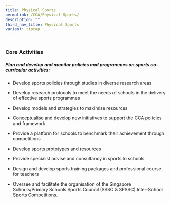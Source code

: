 ```yaml
---
title: Physical Sports
permalink: /CCA/Physical-Sports/
description: ""
third_nav_title: Physical Sports
variant: tiptap
---
```

<h1></h1>
<h3>Core Activities</h3>
<h5>Plan and develop and monitor policies and programmes on sports co-curricular activities:</h5>
<ul data-tight="true" class="tight">
<li>
<p>Develop sports policies through studies in diverse research areas</p>
</li>
<li>
<p>Develop research protocols to meet the needs of schools in the delivery
of effective sports programmes</p>
</li>
<li>
<p>Develop models and strategies to maximise resources</p>
</li>
<li>
<p>Conceptualise and develop new initiatives to support the CCA policies
and framework</p>
</li>
<li>
<p>Provide a platform for schools to benchmark their achievement through
competitions</p>
</li>
<li>
<p>Develop sports prototypes and resources</p>
</li>
<li>
<p>Provide specialist advise and consultancy in sports to schools</p>
</li>
<li>
<p>Design and develop sports training packages and professional course for
teachers</p>
</li>
<li>
<p>Oversee and facilitate the organisation of the Singapore Schools/Primary
Schools Sports Council (SSSC &amp; SPSSC) Inter-School Sports Competitions.</p>
</li>
</ul>
<p></p>